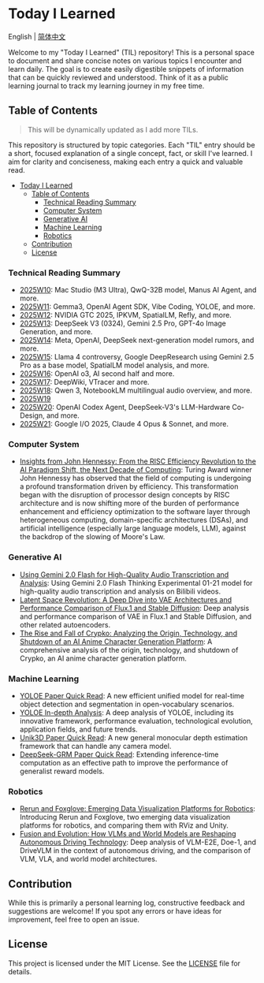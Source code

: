 # Today I Learned

English | [简体中文](README.zh-CN.md)

Welcome to my "Today I Learned" (TIL) repository! This is a personal space to document and share concise notes on various topics I encounter and learn daily. The goal is to create easily digestible snippets of information that can be quickly reviewed and understood. Think of it as a public learning journal to track my learning journey in my free time.

## Table of Contents

> This will be dynamically updated as I add more TILs.

This repository is structured by topic categories. Each "TIL" entry should be a short, focused explanation of a single concept, fact, or skill I've learned. I aim for clarity and conciseness, making each entry a quick and valuable read.

- [Today I Learned](#today-i-learned)
  - [Table of Contents](#table-of-contents)
    - [Technical Reading Summary](#technical-reading-summary)
    - [Computer System](#computer-system)
    - [Generative AI](#generative-ai)
    - [Machine Learning](#machine-learning)
    - [Robotics](#robotics)
  - [Contribution](#contribution)
  - [License](#license)

### Technical Reading Summary

- [2025W10](./weekly/2025/2025W10/README.md): Mac Studio (M3 Ultra), QwQ-32B model, Manus AI Agent, and more.
- [2025W11](./weekly/2025/2025W11/README.md): Gemma3, OpenAI Agent SDK, Vibe Coding, YOLOE, and more.
- [2025W12](./weekly/2025/2025W12/README.md): NVIDIA GTC 2025, IPKVM, SpatialLM, Refly, and more.
- [2025W13](./weekly/2025/2025W13/README.md): DeepSeek V3 (0324), Gemini 2.5 Pro, GPT-4o Image Generation, and more.
- [2025W14](./weekly/2025/2025W14/README.md): Meta, OpenAI, DeepSeek next-generation model rumors, and more.
- [2025W15](./weekly/2025/2025W15/README.md): Llama 4 controversy, Google DeepResearch using Gemini 2.5 Pro as a base model, SpatialLM model analysis, and more.
- [2025W16](./weekly/2025/2025W16/README.md): OpenAI o3, AI second half and more.
- [2025W17](./weekly/2025/2025W17/README.md): DeepWiki, VTracer and more.
- [2025W18](./weekly/2025/2025W18/README.md): Qwen 3, NotebookLM multilingual audio overview, and more.
- [2025W19](./weekly/2025/2025W19/README.md)
- [2025W20](./weekly/2025/2025W20/README.md): OpenAI Codex Agent, DeepSeek-V3's LLM-Hardware Co-Design, and more.
- [2025W21](./weekly/2025/2025W21/README.md): Google I/O 2025, Claude 4 Opus & Sonnet, and more.

### Computer System

- [Insights from John Hennessy: From the RISC Efficiency Revolution to the AI Paradigm Shift, the Next Decade of Computing](./computer-system/20250403-notes-on-john-hennessy-insights/README.md): Turing Award winner John Hennessy has observed that the field of computing is undergoing a profound transformation driven by efficiency. This transformation began with the disruption of processor design concepts by RISC architecture and is now shifting more of the burden of performance enhancement and efficiency optimization to the software layer through heterogeneous computing, domain-specific architectures (DSAs), and artificial intelligence (especially large language models, LLM), against the backdrop of the slowing of Moore's Law.

### Generative AI

- [Using Gemini 2.0 Flash for High-Quality Audio Transcription and Analysis](./generative-ai/20250127-gemini-2.0-flash-thinking-for-audio-transcription/README.md): Using Gemini 2.0 Flash Thinking Experimental 01-21 model for high-quality audio transcription and analysis on Bilibili videos.
- [Latent Space Revolution: A Deep Dive into VAE Architectures and Performance Comparison of Flux.1 and Stable Diffusion](./generative-ai/20250213-latent-vae-flux-sd-comparison/README.md): Deep analysis and performance comparison of VAE in Flux.1 and Stable Diffusion, and other related autoencoders.
- [The Rise and Fall of Crypko: Analyzing the Origin, Technology, and Shutdown of an AI Anime Character Generation Platform](./generative-ai/20250401-the-rise-and-fall-of-crypko/README.md): A comprehensive analysis of the origin, technology, and shutdown of Crypko, an AI anime character generation platform.

### Machine Learning

- [YOLOE Paper Quick Read](./machine-learning/20250311-yoloe-paper-reading/README.md): A new efficient unified model for real-time object detection and segmentation in open-vocabulary scenarios.
- [YOLOE In-depth Analysis](./machine-learning/20250312-yoloe-in-depth/README.md): A deep analysis of YOLOE, including its innovative framework, performance evaluation, technological evolution, application fields, and future trends.
- [Unik3D Paper Quick Read](./machine-learning/20250402-unik3d-paper-reading/README.md): A new general monocular depth estimation framework that can handle any camera model.
- [DeepSeek-GRM Paper Quick Read](./machine-learning/20250406-deepseek-grm-paper-reading/README.md): Extending inference-time computation as an effective path to improve the performance of generalist reward models.

### Robotics

- [Rerun and Foxglove: Emerging Data Visualization Platforms for Robotics](./robotics/20250211-rerun-and-foxglove/README.md): Introducing Rerun and Foxglove, two emerging data visualization platforms for robotics, and comparing them with RViz and Unity.
- [Fusion and Evolution: How VLMs and World Models are Reshaping Autonomous Driving Technology](./robotics/20250227-vlm-and-world-model-in-autonomous-driving/README.md): Deep analysis of VLM-E2E, Doe-1, and DriveVLM in the context of autonomous driving, and the comparison of VLM, VLA, and world model architectures.

## Contribution

While this is primarily a personal learning log, constructive feedback and suggestions are welcome! If you spot any errors or have ideas for improvement, feel free to open an issue.

## License

This project is licensed under the MIT License. See the [LICENSE](LICENSE) file for details.
